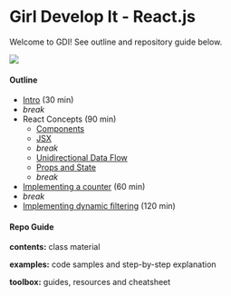 # Girl Develop It - React.js

Welcome to GDI! See outline and repository guide below.

![](https://media.giphy.com/media/BQAk13taTaKYw/giphy.gif)

#### Outline

* [Intro](contents/intro.md) (30 min)
* _break_
* React Concepts (90 min)
  * [Components](contents/concepts/components.md)
  * [JSX](contents/concepts/jsx.md)
  * _break_
  * [Unidirectional Data Flow](contents/concepts/unidirectional-data-flow.md)
  * [Props and State](contents/concepts/props-and-state.md)
  * _break_
* [Implementing a counter](examples/counter.md) (60 min)
* _break_
* [Implementing dynamic filtering](examples/dynamic-filtering.md) (120 min)

#### Repo Guide

**contents:** class material

**examples:** code samples and step-by-step explanation

**toolbox:** guides, resources and cheatsheet
